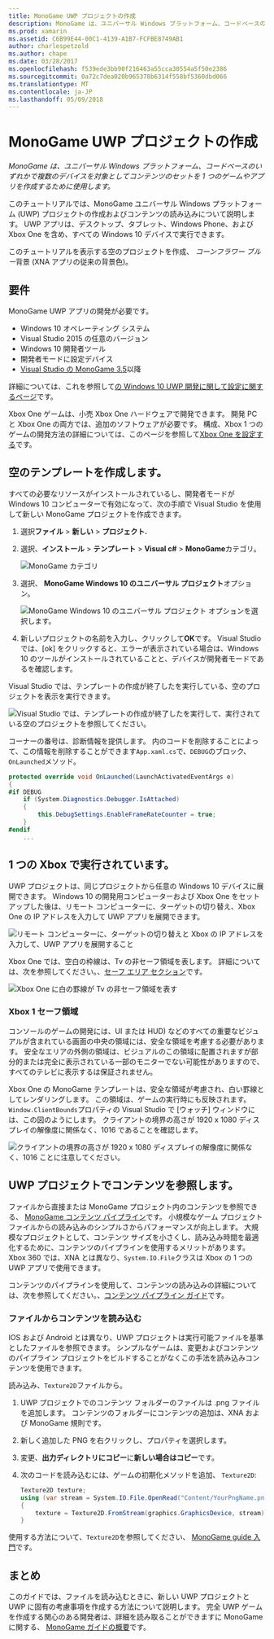 ```yaml
---
title: MonoGame UWP プロジェクトの作成
description: MonoGame は、ユニバーサル Windows プラットフォーム、コードベースのいずれかで複数のデバイスを対象としてコンテンツのセットを 1 つのゲームやアプリを作成するために使用します。
ms.prod: xamarin
ms.assetid: C6B99E44-00C1-4139-A1B7-FCFBE8749AB1
author: charlespetzold
ms.author: chape
ms.date: 03/28/2017
ms.openlocfilehash: f539ede3bb90f216463a55cca30554a5f50e2386
ms.sourcegitcommit: 0a72c7dea020b965378b6314f558bf5360dbd066
ms.translationtype: MT
ms.contentlocale: ja-JP
ms.lasthandoff: 05/09/2018
---
```

# <a name="creating-a-monogame-uwp-project"></a>MonoGame UWP プロジェクトの作成

_MonoGame は、ユニバーサル Windows プラットフォーム、コードベースのいずれかで複数のデバイスを対象としてコンテンツのセットを 1 つのゲームやアプリを作成するために使用します。_

このチュートリアルでは、MonoGame ユニバーサル Windows プラットフォーム (UWP) プロジェクトの作成およびコンテンツの読み込みについて説明します。 UWP アプリは、デスクトップ、タブレット、Windows Phone、および Xbox One を含め、すべての Windows 10 デバイスで実行できます。

このチュートリアルを表示する空のプロジェクトを作成、 *コーンフラワー ブルー*背景 (XNA アプリの従来の背景色)。

## <a name="requirements"></a>要件

MonoGame UWP アプリの開発が必要です。

- Windows 10 オペレーティング システム
- Visual Studio 2015 の任意のバージョン
- Windows 10 開発者ツール
- 開発者モードに設定デバイス
- [Visual Studio の MonoGame 3.5](http://www.monogame.net/2016/03/17/monogame-3-5/)以降

詳細については、これを参照して[の Windows 10 UWP 開発に関して設定に関するページ](https://msdn.microsoft.com/windows/uwp/get-started/get-set-up)です。

Xbox One ゲームは、小売 Xbox One ハードウェアで開発できます。 開発 PC と Xbox One の両方では、追加のソフトウェアが必要です。 構成、Xbox 1 つのゲームの開発方法の詳細については、このページを参照して[Xbox One を設定する](https://msdn.microsoft.com/windows/uwp/xbox-apps/index)です。

## <a name="creating-an-empty-template"></a>空のテンプレートを作成します。

すべての必要なリソースがインストールされているし、開発者モードが Windows 10 コンピューターで有効になって、次の手順で Visual Studio を使用して新しい MonoGame プロジェクトを作成できます。

1. 選択**ファイル** > **新しい** > **プロジェクト.**
1. 選択、**インストール** > **テンプレート** > **Visual c#** > **MonoGame**カテゴリ。 

    ![](uwp-images/image1.png "MonoGame カテゴリ")

1. 選択、 **MonoGame Windows 10 のユニバーサル プロジェクト**オプション。 

    ![](uwp-images/image2.png "MonoGame Windows 10 のユニバーサル プロジェクト オプションを選択します。")

1. 新しいプロジェクトの名前を入力し、クリックして**OK**です。
Visual Studio では、[ok] をクリックすると、エラーが表示されている場合は、Windows 10 のツールがインストールされていることと、デバイスが開発者モードであるを確認します。

Visual Studio では、テンプレートの作成が終了したを実行している、空のプロジェクトを表示を実行できます。

![](uwp-images/image3.png "Visual Studio では、テンプレートの作成が終了したを実行して、実行されている空のプロジェクトを参照してください。")

コーナーの番号は、診断情報を提供します。 内のコードを削除することによって、この情報を削除することができます`App.xaml.cs`で、`DEBUG`のブロック、`OnLaunched`メソッド。


```csharp
protected override void OnLaunched(LaunchActivatedEventArgs e)
{
#if DEBUG
    if (System.Diagnostics.Debugger.IsAttached)
    {
        this.DebugSettings.EnableFrameRateCounter = true;
    }
#endif
    ...
```

## <a name="running-on-xbox-one"></a>1 つの Xbox で実行されています。

UWP プロジェクトは、同じプロジェクトから任意の Windows 10 デバイスに展開できます。 Windows 10 の開発用コンピューターおよび Xbox One をセットアップした後は、リモート コンピューターに、ターゲットの切り替え、Xbox One の IP アドレスを入力して UWP アプリを展開できます。

![](uwp-images/remote.png "リモート コンピューターに、ターゲットの切り替えと Xbox の IP アドレスを入力して、UWP アプリを展開すること")

Xbox One では、空白の枠線は、Tv の非セーフ領域を表します。 詳細については、次を参照してください。、[セーフ エリア セクション](#Safe_Area_on_Xbox_One)です。

![](uwp-images/safearea.png "Xbox One に白の罫線が Tv の非セーフ領域を表す")

### <a name="safe-area-on-xbox-one"></a>Xbox 1 セーフ領域

コンソールのゲームの開発には、UI または HUD) などのすべての重要なビジュアルが含まれている画面の中央の領域には、安全な領域を考慮する必要があります。 安全なエリアの外側の領域は、ビジュアルのこの領域に配置されますが部分的または完全に表示されている一部のモニターでない可能性がありますので、すべてのテレビに表示するは保証されません。

Xbox One の MonoGame テンプレートは、安全な領域が考慮され、白い罫線としてレンダリングします。 この領域は、ゲームの実行時にも反映されます。`Window.ClientBounds`プロパティの Visual Studio で [ウォッチ] ウィンドウには、この図のようにします。 クライアントの境界の高さが 1920 x 1080 ディスプレイの解像度に関係なく、1016 であることを確認します。

![](uwp-images/clientbounds.png "クライアントの境界の高さが 1920 x 1080 ディスプレイの解像度に関係なく、1016 ことに注意してください。")

## <a name="referencing-content-in-uwp-projects"></a>UWP プロジェクトでコンテンツを参照します。

ファイルから直接または MonoGame プロジェクト内のコンテンツを参照できる、 [MonoGame コンテンツ パイプライン](~/graphics-games/cocossharp/content-pipeline/index.md)です。 小規模なゲーム プロジェクト ファイルからの読み込みのシンプルさからパフォーマンスが向上します。 大規模なプロジェクトとして、コンテンツ サイズを小さくし、読み込み時間を最適化するために、コンテンツのパイプラインを使用するメリットがあります。 Xbox 360 では、XNA とは異なり、`System.IO.File`クラスは Xbox の 1 つの UWP アプリで使用できます。

コンテンツのパイプラインを使用して、コンテンツの読み込みの詳細については、次を参照してください。、[コンテンツ パイプライン ガイド](~/graphics-games/cocossharp/content-pipeline/index.md)です。 

### <a name="loading-content-from-file"></a>ファイルからコンテンツを読み込む

IOS および Android とは異なり、UWP プロジェクトは実行可能ファイルを基準としたファイルを参照できます。 シンプルなゲームは、変更およびコンテンツのパイプライン プロジェクトをビルドすることがなくこの手法を読み込みコンテンツを使用できます。

読み込み、`Texture2D`ファイルから。

1. UWP プロジェクトでのコンテンツ フォルダーのファイルは .png ファイルを追加します。 コンテンツのフォルダーにコンテンツの追加は、XNA および MonoGame 規則です。
1. 新しく追加した PNG を右クリックし、プロパティを選択します。
1. 変更、**出力ディレクトリにコピー**に**新しい場合はコピー**です。
1. 次のコードを読み込むには、ゲームの初期化メソッドを追加、 `Texture2D`:

    ```csharp
    Texture2D texture;
    using (var stream = System.IO.File.OpenRead("Content/YourPngName.png"))
    {
        texture = Texture2D.FromStream(graphics.GraphicsDevice, stream);
    }
    ```

使用する方法について、`Texture2D`を参照してください、 [MonoGame guide 入門](~/graphics-games/monogame/introduction/index.md)です。

## <a name="summary"></a>まとめ

このガイドでは、ファイルを読み込むときに、新しい UWP プロジェクトと UWP に固有の考慮事項を作成する方法について説明します。 完全 UWP ゲームを作成する関心のある開発者は、詳細を読み取ることができますに MonoGame に関する、 [MonoGame ガイドの概要](~/graphics-games/monogame/introduction/index.md)です。

